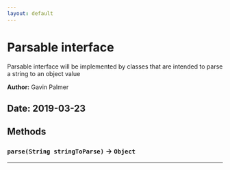 ```yaml
---
layout: default
---
```

# Parsable interface

Parsable interface will be implemented by classes that are intended to parse a string to an object value


**Author:** Gavin Palmer

**Date:** 2019-03-23
---
## Methods
### `parse(String stringToParse)` → `Object`
---
